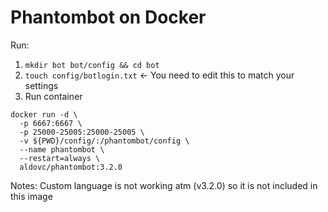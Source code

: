 # Phantombot on Docker

Run:
1. `mkdir bot bot/config && cd bot`
2. `touch config/botlogin.txt` <- You need to edit this to match your settings
3. Run container
```
docker run -d \
  -p 6667:6667 \
  -p 25000-25005:25000-25005 \
  -v ${PWD}/config/:/phantombot/config \
  --name phantombot \
  --restart=always \
  aldovc/phantombot:3.2.0
```

Notes: Custom language is not working atm (v3.2.0) so it is not included in this image
